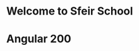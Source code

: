 <!-- .slide: class="first-slide" sfeir-level="2" sfeir-techno="Angular" -->
# **Welcome to Sfeir School**
# **Angular 200**
